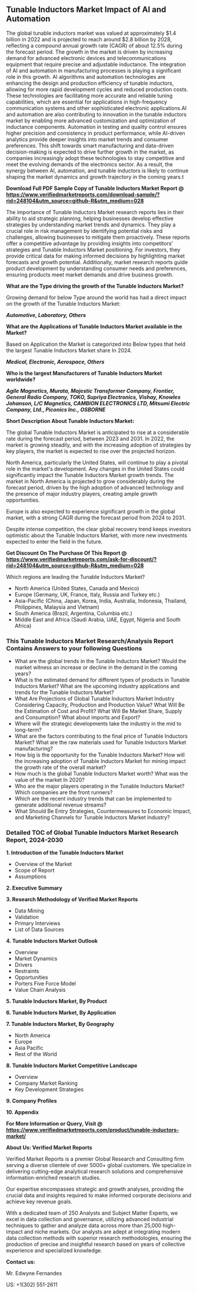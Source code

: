 <h2>Tunable Inductors Market Impact of AI and Automation</h2>The global tunable inductors market was valued at approximately $1.4 billion in 2022 and is projected to reach around $2.8 billion by 2028, reflecting a compound annual growth rate (CAGR) of about 12.5% during the forecast period. The growth in the market is driven by increasing demand for advanced electronic devices and telecommunications equipment that require precise and adjustable inductance. The integration of AI and automation in manufacturing processes is playing a significant role in this growth. AI algorithms and automation technologies are enhancing the design and production efficiency of tunable inductors, allowing for more rapid development cycles and reduced production costs. These technologies are facilitating more accurate and reliable tuning capabilities, which are essential for applications in high-frequency communication systems and other sophisticated electronic applications.AI and automation are also contributing to innovation in the tunable inductors market by enabling more advanced customization and optimization of inductance components. Automation in testing and quality control ensures higher precision and consistency in product performance, while AI-driven analytics provide deeper insights into market trends and consumer preferences. This shift towards smart manufacturing and data-driven decision-making is expected to drive further growth in the market, as companies increasingly adopt these technologies to stay competitive and meet the evolving demands of the electronics sector. As a result, the synergy between AI, automation, and tunable inductors is likely to continue shaping the market dynamics and growth trajectory in the coming years.t</p><p id="" class=""><strong>Download Full PDF Sample Copy of Tunable Inductors Market Report @ <a href="https://www.verifiedmarketreports.com/download-sample/?rid=248104&utm_source=github-R&utm_medium=028" target="_blank">https://www.verifiedmarketreports.com/download-sample/?rid=248104&utm_source=github-R&utm_medium=028</a></strong></p><p>The importance of&nbsp;Tunable Inductors Market research reports lies in their ability to aid strategic planning, helping businesses develop effective strategies by understanding market trends and dynamics. They play a crucial role in risk management by identifying potential risks and challenges, allowing businesses to mitigate them proactively. These reports offer a competitive advantage by providing insights into competitors' strategies and Tunable Inductors Market positioning. For investors, they provide critical data for making informed decisions by highlighting market forecasts and growth potential. Additionally, market research reports guide product development by understanding consumer needs and preferences, ensuring products meet market demands and drive business growth.</p><p><strong>What are the&nbsp;Type driving the growth of the Tunable Inductors Market?</strong></p><p id="" class="">Growing demand for below Type around the world has had a direct impact on the growth of the Tunable Inductors Market:</p><em><strong>Automotive, Laboratory, Others</strong></em></p><strong>What are the&nbsp;Applications&nbsp;of Tunable Inductors Market available in the Market?</strong></p><p id="" class="">Based on Application the Market is categorized into Below types that held the largest Tunable Inductors Market share In 2024.</p><em><strong>Medical, Electronic, Aerospace, Others</strong></em></p><strong>Who is the largest Manufacturers of Tunable Inductors Market worldwide?</strong></p><p><em><strong>Agile Magnetics, Murata, Majestic Transformer Company, Frontier, General Radio Company, TOKO, Supriya Electronics, Vishay, Knowles Johanson, L/C Magnetics, CAMBION ELECTRONICS LTD, Mitsumi Electric Company, Ltd., Piconics Inc., OSBORNE</strong></em></p><p id="" class=""><strong>Short Description About Tunable Inductors Market:</strong></p><p>The global Tunable Inductors Market is anticipated to rise at a considerable rate during the forecast period, between 2023 and 2031. In 2022, the market is growing steadily, and with the increasing adoption of strategies by key players, the market is expected to rise over the projected horizon.</p><p>North America, particularly the United States, will continue to play a pivotal role in the market's development. Any changes in the United States could significantly impact the Tunable Inductors Market growth trends. The market in North America is projected to grow considerably during the forecast period, driven by the high adoption of advanced technology and the presence of major industry players, creating ample growth opportunities.</p><p>Europe is also expected to experience significant growth in the global market, with a strong CAGR during the forecast period from 2024 to 2031.</p><p>Despite intense competition, the clear global recovery trend keeps investors optimistic about the Tunable Inductors Market, with more new investments expected to enter the field in the future.</p><p id="" class=""><strong>Get Discount On The Purchase Of This Report @ <a href="https://www.verifiedmarketreports.com/ask-for-discount/?rid=248104&utm_source=github-R&utm_medium=028" target="_blank">https://www.verifiedmarketreports.com/ask-for-discount/?rid=248104&utm_source=github-R&utm_medium=028</a></strong></p>Which regions are leading the Tunable Inductors Market?</p><ul><li>North America (United States, Canada and Mexico)</li><li>Europe (Germany, UK, France, Italy, Russia and Turkey etc.)</li><li>Asia-Pacific (China, Japan, Korea, India, Australia, Indonesia, Thailand, Philippines, Malaysia and Vietnam)</li><li>South America (Brazil, Argentina, Columbia etc.)</li><li>Middle East and Africa (Saudi Arabia, UAE, Egypt, Nigeria and South Africa)</li></ul><h3 id="" class="">This Tunable Inductors Market Research/Analysis Report Contains Answers to your following Questions</h3><ul><li>What are the global trends in the Tunable Inductors Market? Would the market witness an increase or decline in the demand in the coming years?</li><li>What is the estimated demand for different types of products in Tunable Inductors Market? What are the upcoming industry applications and trends for the Tunable Inductors Market?</li><li>What Are Projections of Global Tunable Inductors Market Industry Considering Capacity, Production and Production Value? What Will Be the Estimation of Cost and Profit? What Will Be Market Share, Supply and Consumption? What about imports and Export?</li><li>Where will the strategic developments take the industry in the mid to long-term?</li><li>What are the factors contributing to the final price of Tunable Inductors Market? What are the raw materials used for Tunable Inductors Market manufacturing?</li><li>How big is the opportunity for the Tunable Inductors Market? How will the increasing adoption of Tunable Inductors Market for mining impact the growth rate of the overall market?</li><li>How much is the global Tunable Inductors Market worth? What was the value of the market In 2020?</li><li>Who are the major players operating in the Tunable Inductors Market? Which companies are the front runners?</li><li>Which are the recent industry trends that can be implemented to generate additional revenue streams?</li><li>What Should Be Entry Strategies, Countermeasures to Economic Impact, and Marketing Channels for Tunable Inductors Market Industry?</li></ul><h3 id="" class="">Detailed TOC of Global Tunable Inductors Market Research Report, 2024-2030</h3><p id="" class=""><strong>1. Introduction of the Tunable Inductors Market</strong></p><ul><li>Overview of the Market</li><li>Scope of Report</li><li>Assumptions</li></ul><p id="" class=""><strong>2. Executive Summary</strong></p><p id="" class=""><strong>3. Research Methodology of Verified Market Reports</strong></p><ul><li>Data Mining</li><li>Validation</li><li>Primary Interviews</li><li>List of Data Sources</li></ul><p id="" class=""><strong>4. Tunable Inductors Market Outlook</strong></p><ul><li>Overview</li><li>Market Dynamics</li><li>Drivers</li><li>Restraints</li><li>Opportunities</li><li>Porters Five Force Model</li><li>Value Chain Analysis</li></ul><p id="" class=""><strong>5. Tunable Inductors Market, By Product</strong></p><p id="" class=""><strong>6. Tunable Inductors Market, By Application</strong></p><p id="" class=""><strong>7. Tunable Inductors Market, By Geography</strong></p><ul><li>North America</li><li>Europe</li><li>Asia Pacific</li><li>Rest of the World</li></ul><p id="" class=""><strong>8. Tunable Inductors Market Competitive Landscape</strong></p><ul><li>Overview</li><li>Company Market Ranking</li><li>Key Development Strategies</li></ul><p id="" class=""><strong>9. Company Profiles</strong></p><p id="" class=""><strong>10. Appendix</strong></p><p id="" class=""><strong>For More Information or Query, Visit @ <a href="https://www.verifiedmarketreports.com/product/tunable-inductors-market/" target="_blank">https://www.verifiedmarketreports.com/product/tunable-inductors-market/</a></strong></p><p id="" class=""><strong>About Us: Verified Market Reports</strong></p><p id="" class="">Verified Market Reports is a premier Global Research and Consulting firm serving a diverse clientele of over 5000+ global customers. We specialize in delivering cutting-edge analytical research solutions and comprehensive information-enriched research studies.</p><p id="" class="">Our expertise encompasses strategic and growth analyses, providing the crucial data and insights required to make informed corporate decisions and achieve key revenue goals.</p><p id="" class="">With a dedicated team of 250 Analysts and Subject Matter Experts, we excel in data collection and governance, utilizing advanced industrial techniques to gather and analyze data across more than 25,000 high-impact and niche markets. Our analysts are adept at integrating modern data collection methods with superior research methodologies, ensuring the production of precise and insightful research based on years of collective experience and specialized knowledge.</p><p id="" class=""><strong>Contact us:</strong></p><p id="" class="">Mr. Edwyne Fernandes</p><p id="" class="">US: +1(302) 551-2611</p>